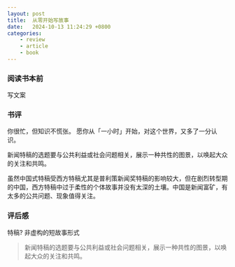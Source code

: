 ```yaml
---
layout: post
title:  从零开始写故事
date:   2024-10-13 11:24:29 +0800
categories: 
    - review
    - article
    - book
---
```


### 阅读书本前

写文案

### 书评

你很忙，但知识不慌张。
愿你从「一小时」开始，对这个世界，又多了一分认识。

新闻特稿的选题要与公共利益或社会问题相关，展示一种共性的图景，以唤起大众的关注和共鸣。 

虽然中国式特稿受西方特稿尤其是普利策新闻奖特稿的影响较大，但在剧烈转型期的中国，西方特稿中过于柔性的个体故事并没有太深的土壤。中国是新闻富矿，有太多的公共问题、现象值得关注。

### 评后感

特稿? 非虚构的短故事形式

> 新闻特稿的选题要与公共利益或社会问题相关，展示一种共性的图景，以唤起大众的关注和共鸣。 